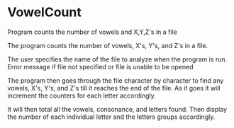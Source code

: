 # VowelCount
Program counts the number of vowels and X,Y,Z's in a file

The program counts the number of vowels, X's, Y's, and Z's in a file.  

The user specifies the name of the file to analyze when the program is run. 
Error message if file not specified or file is unable to be opened

The program then goes through the file character by character to find any vowels, X's, Y's, and Z's till it reaches the end of the file. As it goes it will increment the counters for each 
letter accordingly.

It will then total all the vowels, consonance, and letters found.
Then display the number of each individual letter and the letters groups accordingly.

